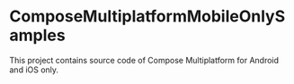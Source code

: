 # ComposeMultiplatformMobileOnlySamples
This project contains source code of Compose Multiplatform for Android and iOS only.
